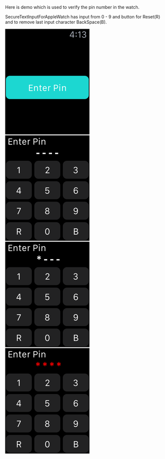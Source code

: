 
Here is demo which is used to verify the pin number in the watch. 

SecureTextInputForAppleWatch has input from 0 - 9 and button for Reset(R) and to remove last input character BackSpace(B).

![Alt text](https://github.com/sagargondaliya/SecureTextInputForAppleWatch/blob/master/SCREEN_1.png "SCREEN 1")
![Alt text](https://github.com/sagargondaliya/SecureTextInputForAppleWatch/blob/master/SCREEN_2.png "SCREEN 2")
![Alt text](https://github.com/sagargondaliya/SecureTextInputForAppleWatch/blob/master/SCREEN_3.png "SCREEN 3")
![Alt text](https://github.com/sagargondaliya/SecureTextInputForAppleWatch/blob/master/SCREEN_4.png "SCREEN 4")
